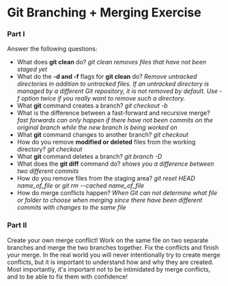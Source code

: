 # Git Branching + Merging Exercise

### Part I 

Answer the following questions:

- What does **git clean** do? *git clean removes files that have not been staged yet*
- What do the **-d and -f** flags for **git clean** do? *Remove untracked directories in addition to untracked files. If an untracked directory is managed by a different Git repository, it is not removed by default. Use -f option twice if you really want to remove such a directory.*
- What **git** command creates a branch? *git checkout -b*
- What is the difference between a fast-forward and recursive merge? *fast forwards can only happen if there have not been commits on the original branch while the new branch is being worked on*
- What **git** command changes to another branch? *git checkout*
- How do you remove **modified or deleted** files from the working directory? *git checkout*
- What **git** command deletes a branch? *git branch -D*
- What does the **git diff** command do? *shows you a difference between two different commits*
- How do you remove files from the staging area? *git reset HEAD name_of_file* or *git rm --cached name_of_file*
- How do merge conflicts happen? *When Git can not determine what file or folder to choose when merging since there have been different commits with changes to the same file*

### Part II

Create your own merge conflict! Work on the same file on two separate branches and merge the two branches together. Fix the conflicts and finish your merge. In the real world you will never intentionally try to create merge conflicts, but it is important to understand how and why they are created. Most importantly, it's important not to be intimidated by merge conflicts, and to be able to fix them with confidence!